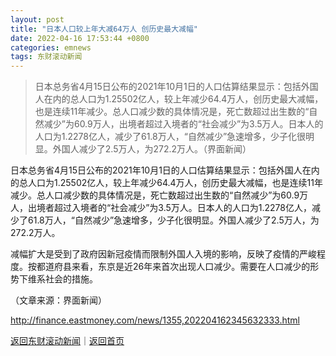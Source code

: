 ```yaml
---
layout: post
title: "日本人口较上年大减64万人 创历史最大减幅"
date: 2022-04-16 17:53:44 +0800
categories: emnews
tags: 东财滚动新闻
---
```

> 日本总务省4月15日公布的2021年10月1日的人口估算结果显示：包括外国人在内的总人口为1.25502亿人，较上年减少64.4万人，创历史最大减幅，也是连续11年减少。总人口减少数的具体情况是，死亡数超过出生数的“自然减少”为60.9万人，出境者超过入境者的“社会减少”为3.5万人。日本人的人口为1.2278亿人，减少了61.8万人，“自然减少”急速增多，少子化很明显。外国人减少了2.5万人，为272.2万人。（界面新闻）

<p>日本总务省4月15日公布的2021年10月1日的人口估算结果显示：包括外国人在内的总人口为1.25502亿人，较上年减少64.4万人，创历史最大减幅，也是连续11年减少。总人口减少数的具体情况是，死亡数超过出生数的“自然减少”为60.9万人，出境者超过入境者的“社会减少”为3.5万人。日本人的人口为1.2278亿人，减少了61.8万人，“自然减少”急速增多，少子化很明显。外国人减少了2.5万人，为272.2万人。</p><p>减幅扩大是受到了政府因新冠疫情而限制外国人入境的影响，反映了疫情的严峻程度。按都道府县来看，东京是近26年来首次出现人口减少。需要在人口减少的形势下维系社会的措施。</p><p class="em_media">（文章来源：界面新闻）</p>

<http://finance.eastmoney.com/news/1355,202204162345632333.html>

[返回东财滚动新闻](//finews.withounder.com/emnews/)｜[返回首页](//finews.withounder.com/)